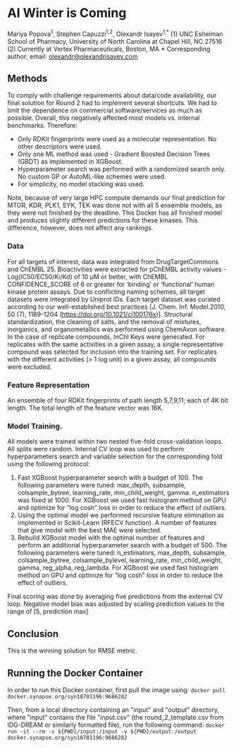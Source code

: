 # AI Winter is Coming

Mariya Popova<sup>1</sup>,  Stephen Capuzzi<sup>1,2</sup>,  Olexandr Isayev<sup>1,*</sup>
(1) UNC Eshelman School of Pharmacy,  University of North Carolina at Chapel Hill, NC 27516
(2) Currently at Vertex Pharmaceuticals,  Boston, MA
\* Corresponding author; email: olexandr@olexandrisayev.com

## Methods
To comply with challenge requirements about data/code availability, our final solution for Round 2 had to implement several shortcuts. We had to limit the dependence on commercial software/services as much as possible. Overall, this negatively affected most models vs. internal benchmarks. Therefore:
* Only RDKit fingerprints were used as a molecular representation. No other descriptors were used.
* Only one ML method was used - Gradient Boosted Decision Trees (GBDT) as implemented in XGBoost.
* Hyperparameter search was performed with a randomized search only. No custom GP or AutoML-like schemes were used.
* For simplicity, no model stacking was used.

Note, because of very large HPC compute demands our final prediction for MTOR, KDR, PLK1, SYK, TEK was done not with all 5 ensemble models, as they were not finished by the deadline.  This Docker has all finished model and produces slightly different predictions for these kinases. This difference, however, does not affect any rankings.

### Data
For all targets of interest, data was integrated from DrugTargetCommons and ChEMBL 25. Bioactivities were extracted for pChEMBL activity values -Log(IC50/EC50/Ki/Kd) of 10 μM or better, with ChEMBL CONFIDENCE_SCORE of 6 or greater for ‘binding’ or ‘functional’ human kinase protein assays. Due to conflicting naming schemes, all target datasets were integrated by Uniprot IDs. Each target dataset was curated according to our well-established best practices [J. Chem. Inf. Model.2010, 50 (7), 1189-1204  (https://doi.org/10.1021/ci100176x)]. Structural standardization, the cleaning of salts, and the removal of mixtures, inorganics, and organometallics was performed using ChemAxon software. In the case of replicate compounds, InChI Keys were generated. For replicates with the same activities in a given assay, a single representative compound was selected for inclusion into the training set. For replicates with the different activities (> 1 log unit) in a given assay, all compounds were excluded.

### Feature Representation
An ensemble of four RDKit fingerprints of path length 5,7,9,11; each of 4K bit length. The total length of the feature vector was 16K.

### Model Training.
All models were trained within two nested five-fold cross-validation loops. All splits were random.
Internal CV loop was used to perform hyperparameters search and variable selection for the corresponding fold using the following protocol:
1.	Fast XGBoost hyperparameter search with a budget of 100. The following parameters were tuned: max_depth, subsample, colsample_bytree, learning_rate, min_child_weight, gamma. n_estimators was fixed at 1000. For XGBoost we used fast histogram method on GPU and optimize for “log cosh” loss in order to reduce the effect of outliers.
2.	Using the optimal model we performed recursive feature elimination as implemented in Scikit-Learn (RFECV function).  A number of features that give model with the best MAE were selected.
3.	Rebuild XGBoost model with the optimal number of features and perform an additional hyperparameter search with a budget of 500. The following parameters were tuned: n_estimators, max_depth, subsample, colsample_bytree, colsample_bylevel, learning_rate, min_child_weight, gamma, reg_alpha, reg_lambda. For XGBoost we used fast histogram method on GPU and optimize for “log cosh” loss in order to reduce the effect of outliers.

Final scoring was done by averaging five predictions from the external CV loop.  Negative model bias was adjusted by scaling prediction values to the range of [5, prediction max]

## Conclusion
This is the winning solution for RMSE metric.

## Running the Docker Container

In order to run this Docker container, first pull the image using:  ```docker pull docker.synapse.org/syn18701196:9686282```

Then, from a local directory containing an "input" and "output" directory, where "input" contains the file "input.csv" (the round_2_template.csv from IDG-DREAM or similarly formatted file), run the following command: ```docker run -it --rm -v ${PWD}/input:/input -v ${PWD}/output:/output docker.synapse.org/syn18701196:9686282```

